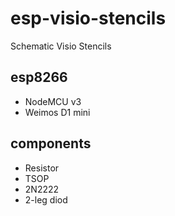 # esp-visio-stencils
Schematic Visio Stencils

## esp8266
- NodeMCU v3
- Weimos D1 mini

## components
- Resistor
- TSOP
- 2N2222
- 2-leg diod
